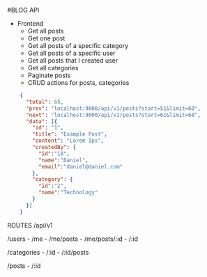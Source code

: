 #BLOG API
- Frontend
  - Get all posts
  - Get one post
  - Get all posts of a specific category
  - Get all posts of a specific user
  - Get all posts that I created user
  - Get all categories
  - Paginate posts
  - CRUD actions for posts, categories

```json
    { 
      "total": 68,
      "prev": "localhost:9000/api/v1/posts?start=51&limit=60",
      "next": "localhost:9000/api/v1/posts?start=61&limit=68",
      "data": [{
        "id": "1",
        "title": "Example Post",
        "content": "Lorem Ips",
        "createdBy": {
          "id":"18",
          "name":"Daniel",
          "email":"daniel@daniel.com"
        },
        "category": {
          "id":"2",
          "name":"Technology"
        }
      }]
    }
```
ROUTES
  /api/v1

  /users
    - /me
    - /me/posts
    - /me/posts/:id
    - /:id

  /categories
    - /:id
    - /:id/posts

  /posts
    - /:id